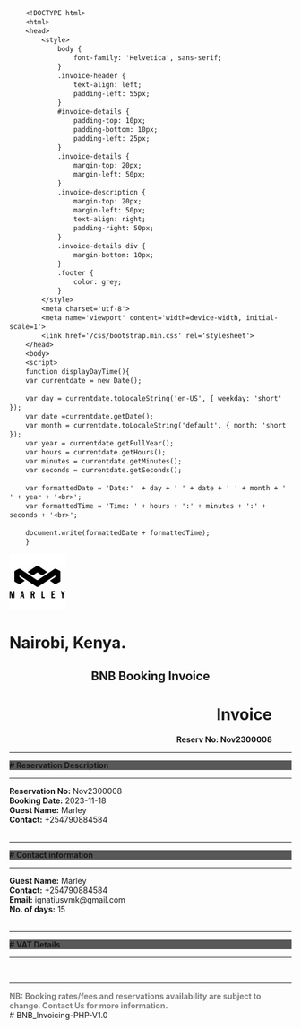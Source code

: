 
        <!DOCTYPE html>
        <html>
        <head>
            <style>
                body {
                    font-family: 'Helvetica', sans-serif;
                }
                .invoice-header {
                    text-align: left;
                    padding-left: 55px;
                }
                #invoice-details {
                    padding-top: 10px;
                    padding-bottom: 10px;
                    padding-left: 25px;
                }
                .invoice-details {
                    margin-top: 20px;
                    margin-left: 50px;
                }
                .invoice-description {
                    margin-top: 20px;
                    margin-left: 50px;
                    text-align: right;
                    padding-right: 50px;
                }
                .invoice-details div {
                    margin-bottom: 10px;
                }
                .footer {
                    color: grey;
                }
            </style>
            <meta charset='utf-8'>
            <meta name='viewport' content='width=device-width, initial-scale=1'>
            <link href='/css/bootstrap.min.css' rel='stylesheet'>
        </head>
        <body>
        <script>
        function displayDayTime(){
        var currentdate = new Date();

        var day = currentdate.toLocaleString('en-US', { weekday: 'short' });
        var date =currentdate.getDate();
        var month = currentdate.toLocaleString('default', { month: 'short' });
        var year = currentdate.getFullYear();
        var hours = currentdate.getHours();
        var minutes = currentdate.getMinutes();
        var seconds = currentdate.getSeconds();

        var formattedDate = 'Date:'  + day + ' ' + date + ' ' + month + ' ' + year + '<br>';
        var formattedTime = 'Time: ' + hours + ':' + minutes + ':' + seconds + '<br>';

        document.write(formattedDate + formattedTime);
        }
</script>
            <div class='invoice-header'>
                <img src='marley.png' alt='Logo' width='100' height='100'>
                <h1>Nairobi, Kenya.</h1>
                <h2 style='text-align: center;'>BNB Booking Invoice</h2>
                <h1 style='text-align: right;padding-right: 35px;'>Invoice</h1>
                <div style='text-align: right;padding-right: 35px;'><b>Reserv No: Nov2300008</b></div>
                <div style='text-align: right;padding-right: 35px;'><b><script>displayDayTime()</script></b></div>
            </div>
            <div class='invoice-details'>
                <div><hr/></div>
                <div id='invoice-details' style='background-color:rgb(88, 88, 88);'><b># Reservation Description</b></div>
                <div><hr/></div>
                <div>
                    <div><b>Reservation No:</b> Nov2300008</div>
                    <div><b>Booking Date:</b> 2023-11-18</div>
                    <div><b>Guest Name:</b> Marley</div>
                    <div><b>Contact:</b> +254790884584</div>
                </div>
                <div><br></div>
                <div><hr/></div>
                <div id='invoice-details' style='background-color:rgb(88, 88, 88);'><b># Contact information</b></div>
                <div><hr/></div>
                <div>
                    <div><b>Guest Name:</b> Marley</div>
                    <div><b>Contact:</b> +254790884584</div>
                    <div><b>Email:</b> ignatiusvmk@gmail.com</div>
                    <div><b>No. of days:</b> 15</div>
                </div>
                <div><br></div>
                <div><hr/></div>
                <div id='invoice-details' style='background-color:rgb(88, 88, 88);'><b># VAT Details</b></div>
                <div><hr/></div>
                <div><br></div>
                <div><hr/></div>
                <div><div class='footer' style='color: grey;'><b>NB: Booking rates/fees and reservations availability are subject to change. Contact Us for more information.</b></div></div>
            </div>
        </body>
        </html>
    # BNB_Invoicing-PHP-V1.0
